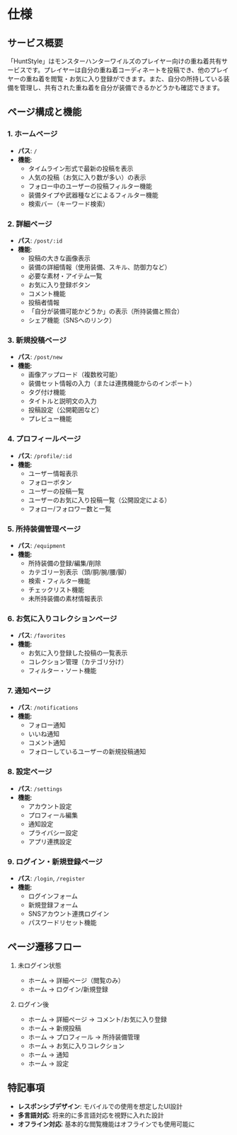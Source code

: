 # 仕様

## サービス概要
「HuntStyle」はモンスターハンターワイルズのプレイヤー向けの重ね着共有サービスです。プレイヤーは自分の重ね着コーディネートを投稿でき、他のプレイヤーの重ね着を閲覧・お気に入り登録ができます。また、自分の所持している装備を管理し、共有された重ね着を自分が装備できるかどうかも確認できます。

## ページ構成と機能

### 1. ホームページ
- **パス**: `/`
- **機能**:
  - タイムライン形式で最新の投稿を表示
  - 人気の投稿（お気に入り数が多い）の表示
  - フォロー中のユーザーの投稿フィルター機能
  - 装備タイプや武器種などによるフィルター機能
  - 検索バー（キーワード検索）

### 2. 詳細ページ
- **パス**: `/post/:id`
- **機能**:
  - 投稿の大きな画像表示
  - 装備の詳細情報（使用装備、スキル、防御力など）
  - 必要な素材・アイテム一覧
  - お気に入り登録ボタン
  - コメント機能
  - 投稿者情報
  - 「自分が装備可能かどうか」の表示（所持装備と照合）
  - シェア機能（SNSへのリンク）

### 3. 新規投稿ページ
- **パス**: `/post/new`
- **機能**:
  - 画像アップロード（複数枚可能）
  - 装備セット情報の入力（または連携機能からのインポート）
  - タグ付け機能
  - タイトルと説明文の入力
  - 投稿設定（公開範囲など）
  - プレビュー機能

### 4. プロフィールページ
- **パス**: `/profile/:id`
- **機能**:
  - ユーザー情報表示
  - フォローボタン
  - ユーザーの投稿一覧
  - ユーザーのお気に入り投稿一覧（公開設定による）
  - フォロー/フォロワー数と一覧

### 5. 所持装備管理ページ
- **パス**: `/equipment`
- **機能**:
  - 所持装備の登録/編集/削除
  - カテゴリー別表示（頭/胴/腕/腰/脚）
  - 検索・フィルター機能
  - チェックリスト機能
  - 未所持装備の素材情報表示

### 6. お気に入りコレクションページ
- **パス**: `/favorites`
- **機能**:
  - お気に入り登録した投稿の一覧表示
  - コレクション管理（カテゴリ分け）
  - フィルター・ソート機能

### 7. 通知ページ
- **パス**: `/notifications`
- **機能**:
  - フォロー通知
  - いいね通知
  - コメント通知
  - フォローしているユーザーの新規投稿通知

### 8. 設定ページ
- **パス**: `/settings`
- **機能**:
  - アカウント設定
  - プロフィール編集
  - 通知設定
  - プライバシー設定
  - アプリ連携設定

### 9. ログイン・新規登録ページ
- **パス**: `/login`, `/register`
- **機能**:
  - ログインフォーム
  - 新規登録フォーム
  - SNSアカウント連携ログイン
  - パスワードリセット機能

## ページ遷移フロー

1. 未ログイン状態
   - ホーム → 詳細ページ（閲覧のみ）
   - ホーム → ログイン/新規登録

2. ログイン後
   - ホーム → 詳細ページ → コメント/お気に入り登録
   - ホーム → 新規投稿
   - ホーム → プロフィール → 所持装備管理
   - ホーム → お気に入りコレクション
   - ホーム → 通知
   - ホーム → 設定

## 特記事項

- **レスポンシブデザイン**: モバイルでの使用を想定したUI設計
- **多言語対応**: 将来的に多言語対応を視野に入れた設計
- **オフライン対応**: 基本的な閲覧機能はオフラインでも使用可能に

